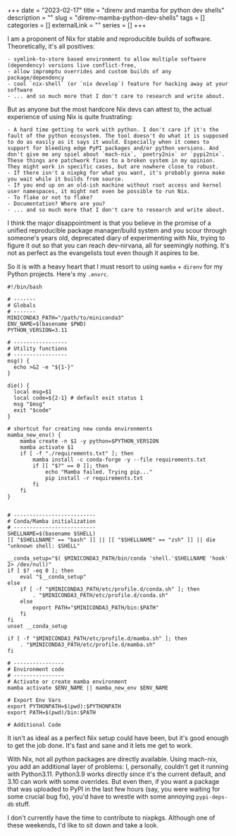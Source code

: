 +++ 
date = "2023-02-17"
title = "direnv and mamba for python dev shells"
description = ""
slug = "direnv-mamba-python-dev-shells" 
tags = []
categories = []
externalLink = ""
series = []
+++

I am a proponent of Nix for stable and reproducible builds of software. Theoretically, it's all positives: 

    - symlink-to-store based environment to allow multiple software (dependency) versions live conflict-free, 
    - allow impromptu overrides and custom builds of any package/dependency
    - cool `nix-shell` (or `nix develop`) feature for hacking away at your software 
    - ... and so much more that I don't care to research and write about.

But as anyone but the most hardcore Nix devs can attest to, the actual experience of using Nix is quite frustrating: 

    - A hard time getting to work with python. I don't care if it's the fault of the python ecosystem. The tool doesn't do what it is supposed to do as easily as it says it would. Especially when it comes to support for bleeding edge PyPI packages and/or python versions. And don't give me any spiel about `mach-nix`, `poetry2nix` or `pypi2nix`. These things are patchwork fixes to a broken system in my opinion. They might work in specific cases, but are nowhere close to robust.
    - If there isn't a nixpkg for what you want, it's probably gonna make you wait while it builds from source.
    - If you end up on an old-ish machine without root access and kernel user namespaces, it might not even be possible to run Nix.
    - To flake or not to flake?
    - Documentation? Where are you?
    - ... and so much more that I don't care to research and write about.

I think the major disappointment is that you believe in the promise of a unified reproducible package manager/build system and you scour through someone's years old, deprecated diary of experimenting with Nix, trying to figure it out so that you can reach dev-nirvana, all for seemingly  nothing. It's not as perfect as the evangelists tout even though it aspires to be.

So it is with a heavy heart that I must resort to using `mamba` + `direnv` for my Python projects. Here's my `.envrc`.

```
#!/bin/bash

# -------
# Globals
# -------
MINICONDA3_PATH="/path/to/miniconda3"
ENV_NAME=$(basename $PWD)
PYTHON_VERSION=3.11

# -----------------
# Utility functions
# -----------------
msg() {
  echo >&2 -e "${1-}"
}

die() {
  local msg=$1
  local code=${2-1} # default exit status 1
  msg "$msg"
  exit "$code"
}

# shortcut for creating new conda environments
mamba_new_env() {
    mamba create -n $1 -y python=$PYTHON_VERSION
    mamba activate $1
    if [ -f "./requirements.txt" ]; then
        mamba install -c conda-forge -y --file requirements.txt
        if [[ "$?" == 0 ]]; then
            echo "Mamba failed. Trying pip..."
            pip install -r requirements.txt
        fi
    fi
}


# --------------------------
# Conda/Mamba initialization
# --------------------------
SHELLNAME=$(basename $SHELL)
[[ "$SHELLNAME" == "bash" ]] || [[ "$SHELLNAME" == "zsh" ]] || die "unknown shell: $SHELL"

__conda_setup="$( $MINICONDA3_PATH/bin/conda 'shell.'$SHELLNAME 'hook' 2> /dev/null)"
if [ $? -eq 0 ]; then
    eval "$__conda_setup"
else
    if [ -f "$MINICONDA3_PATH/etc/profile.d/conda.sh" ]; then
        . "$MINICONDA3_PATH/etc/profile.d/conda.sh"
    else
        export PATH="$MINICONDA3_PATH/bin:$PATH"
    fi
fi
unset __conda_setup

if [ -f "$MINICONDA3_PATH/etc/profile.d/mamba.sh" ]; then
    . "$MINICONDA3_PATH/etc/profile.d/mamba.sh"
fi

# ----------------
# Environment code
# ----------------
# Activate or create mamba environment
mamba activate $ENV_NAME || mamba_new_env $ENV_NAME

# Export Env Vars
export PYTHONPATH=$(pwd):$PYTHONPATH
export PATH=$(pwd)/bin:$PATH

# Additional Code
```

It isn't as ideal as a perfect Nix setup could have been, but it's good enough to get the job done. It's fast and sane and it lets me get to work. 

With Nix, not all python packages are directly available. Using mach-nix, you add an additional layer of problems: I, personally, couldn't get it running with Python3.11. Python3.9 works directly since it's the current default, and 3.10 can work with some overrides. But even then, if you want a package that was uploaded to PyPI in the last few hours (say, you were waiting for some crucial bug fix), you'd have to wrestle with some annoying `pypi-deps-db` stuff.

I don't currently have the time to contribute to nixpkgs. Although one of these weekends, I'd like to sit down and take a look.
